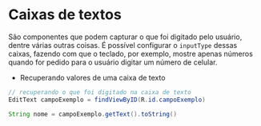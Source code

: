 # Caixas de textos

São componentes que podem capturar o que foi digitado pelo usuário, dentre várias outras coisas. É possível configurar o `inputType` dessas caixas, fazendo com que o teclado, por exemplo, mostre apenas números quando for pedido para o usuário digitar um número de celular.

- Recuperando valores de uma caixa de texto
~~~ java
// recuperando o que foi digitado na caixa de texto 
EditText campoExemplo = findViewByID(R.id.campoExemplo)

String nome = campoExemplo.getText().toString()
~~~